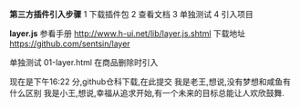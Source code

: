 **第三方插件引入步骤**
1 下载插件包
2 查看文档
3 单独测试
4 引入项目

**layer.js**
参看手册 http://www.h-ui.net/lib/layer.js.shtml
下载地址 https://github.com/sentsin/layer

单独测试  01-layer.html
在商品删除时引入

现在是下午16:22 分,github仓科下载,在此提交
我是老王,想说,没有梦想和咸鱼有什么区别
我是小王,想说,幸福从追求开始,有一个未来的目标总能让人欢欣鼓舞.